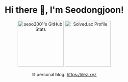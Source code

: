 <h1 align="center">Hi there 👋, I'm Seodongjoon!</h1>

<p align="center">
  <img src="https://github-readme-stats.vercel.app/api?username=seoo2001&show_icons=true&theme=tokyonight" alt="seoo2001's GitHub Stats" height="150px" />
  <a href="https://solved.ac/profile/seoo2001">
    <img src="http://mazassumnida.wtf/api/v2/generate_badge?boj=seoo2001" alt="Solved.ac Profile" height="150px"/>
  </a>
</p>

<p align="center">
  🌐 personal blog: <a href="https://ilez.xyz">https://ilez.xyz</a>
</p>
